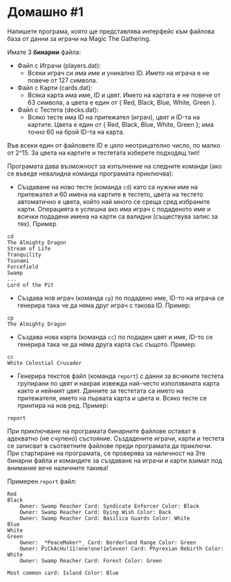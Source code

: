 # Домашно #1

Напишете програма, която ще представлява интерфейс към файлова база от данни за играчи на Magic The Gathering.

Имате 3 **бинарни** файла:

  - Файл с Играчи (players.dat):
    - Всеки играч си има име и уникално ID. Името на играча е не повече от 127 символа.
  - Файл с Карти (cards.dat):
    - Всяка карта има име, ID и цвят. Името на картата е не повече от 63 символа, а цвета е един от { Red, Black, Blue, White, Green }.
  - Файл с Тестета (decks.dat):
    - Всяко тесте има ID на притежател (играч), цвят и ID-та на картите. Цвета е един от { Red, Black, Blue, White, Green }; има точно 60 на брой ID-та на карта.

Във всеки един от файловете ID е цяло неотрицателно число, по малко от 2^15. За цвета на картите и тестетата изберете подходящ тип!

Програмата дава възможност за изпълнение на следните команди (ако се въведе невалидна команда програмата приключва):

  - Създаване на ново тесте (команда ```cd```) като са нужни име на притежател и 60 имена на картите в тестето, цвета на тестето автоматично е цвета, който най много се среща сред избраните карти. Операцията е успешна ако има играч с подаденото име и всички подадени имена на карти са валидни (съществува запис за тях). Пример
```
cd
The Almighty Dragon
Stream of Life
Tranquility
Tsunami
Forcefield
Swamp
...
Lord of the Pit
```
  - Създава нов играч (команда ```cp```) по подадено име, ID-то на играча се генерира така че да няма друг играч с такова ID. Пример:
```
cp
The Almighty Dragon
```
  - Създава нова карта (команда ```cc```) по подаден цвят и имe, ID-то се генерира така че да няма друга карта със същото. Пример:
```
cc
White Celestial Crusader
```
  - Генерира текстов файл (команда ```report```) с данни за всчиките тестета групирани по цвят и накрая извежда най-често използваната карта както и нейният цвят. Данните за тестетата са името на притежателя, името на първата карта и цвета и. Всяко тесте се принтира на нов ред. Пример:
```
report
```

При приключване на програмата бинарните файлове остават в адекватно (не счупено) състояние. Създадените играчи, карти и тестета се записват в съответните файлове преди програмата да приключи. При стартиране на програмата, се проверява за наличност на 3те бинарни файла и командите за създаване на играчи и карти взимат под внимание вече наличните такива!

Примерен ```report``` файл:

```
Red
Black
    Owner: Swamp Reacher Card: Syndicate Enforcer Color: Black
    Owner: Swamp Reacher Card: Dying Wish Color: Back
    Owner: Swamp Reacher Card: Basilica Guards Color: White
Blue
White
Green
    Owner: _*PeaceMaker*_ Card: Borderland Range Color: Green
    Owner: PiCkAcHu!11!one!one!1eleven! Card: Phyrexian Rebirth Color: White
    Owner: Swamp Reacher Card: Forest Color: Green

Most common card: Island Color: Blue
```
